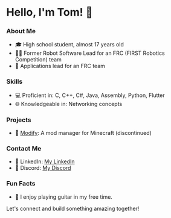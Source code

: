 # Hello, I'm Tom! 👋

### About Me
- 🎓 High school student, almost 17 years old
- 👨‍💻 Former Robot Software Lead for an FRC (FIRST Robotics Competition) team
- 📖 Applications lead for an FRC team

### Skills
- 💻 Proficient in: C, C++, C#, Java, Assembly, Python, Flutter
- 🌐 Knowledgeable in: Networking concepts

### Projects
- 🤖 [Modify](https://github.com/Tom-ne/Modify): A mod manager for Minecraft (discontinued)

### Contact Me
- 💼 LinkedIn: [My LinkedIn](https://www.linkedin.com/in/tom-neumann-18876827a/)
- 💬 Discord: [My Discord](https://discord.com/users/837740773482299425)

### Fun Facts
- 🎸 I enjoy playing guitar in my free time.

Let's connect and build something amazing together!
